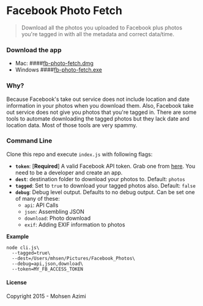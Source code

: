 # Facebook Photo Fetch

> Download all the photos you uploaded to Facebook plus photos you're tagged in with all the metadata and correct data/time.

### Download the app

* Mac: ####[fb-photo-fetch.dmg](...)
* Windows ####[fb-photo-fetch.exe](...)


### Why?

Because Facebook's take out service does not include location and date information in your photos when you download them. Also, Facebook take out service does not give you photos that you're tagged in. There are some tools to automate downloading the tagged photos but they lack date and location data. Most of those tools are very spammy.

### Command Line

Clone this repo and execute `index.js` with following flags:

* **`token`**: [**Required**] A valid Facebook API token. Grab one from [here](https://developers.facebook.com/tools/explorer). You need to be a developer and create an app.
* **`dest`**: destination folder to download your photos to. Default: `photos`
* **`tagged`**: Set to `true` to download your tagged photos also. Default: `false`
* **`debug`**: Debug level output. Defaults to no debug output. Can be set one of many of these:
  * `api`: API Calls
  * `json`: Assembling JSON
  * `download`: Photo download
  * `exif`: Adding EXIF information to photos

**Example**

```shell
node cli.js\
  --tagged=true\
  --dest=/Users/mhsen/Pictures/Facebook_Photos\
  --debug=api,json,download\
  --token=MY_FB_ACCESS_TOKEN
```

#### License

Copyright 2015 - Mohsen Azimi